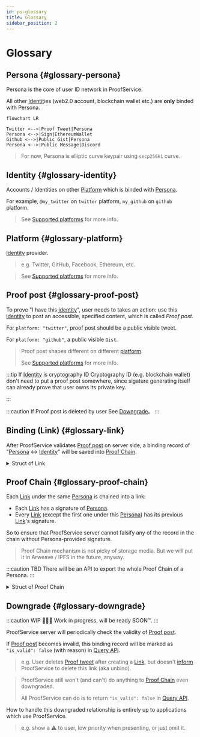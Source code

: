 ```yaml
---
id: ps-glossary
title: Glossary
sidebar_position: 2
---
```


# Glossary

## Persona {#glossary-persona}

Persona is the core of user ID network in ProofService.

All other [Identit](#glossary-identity)ies (web2.0 account, blockchain wallet etc.) are **only**
binded with Persona.

```mermaid
flowchart LR

Twitter <-->|Proof Tweet|Persona
Persona <-->|Sign|EthereumWallet
Github <-->|Public Gist|Persona
Persona <-->|Public Message|Discord
```

> For now, Persona is elliptic curve keypair using `secp256k1` curve.

## Identity {#glossary-identity}

Accounts / Identities on other [Platform](#glossary-platform) which is
binded with [Persona](#glossary-persona).

For example, `@my_twitter` on `twitter` platform, `my_github` on `github` platform.

> See [Supported platforms](ps-platforms-supported) for more info.

## Platform {#glossary-platform}

[Identity](#glossary-identity) provider.

> e.g. Twitter, GitHub, Facebook, Ethereum, etc.

> See [Supported platforms](ps-platforms-supported) for more info.

## Proof post {#glossary-proof-post}

To prove "I have this [identity](#glossary-identity)", user needs to
takes an action: use this [identity](#glossary-identity) to post an
accessible, specified content, which is called *Proof post*.

For `platform: "twitter"`, proof post should be a public visible tweet.

For `platform: "github"`, a public visible `Gist`.

> Proof post shapes different on different [platform](#glossary-platform).
>
> See [Supported platforms](ps-platforms-supported) for more info.

:::tip If [Identity](#glossary-identity) is cryptography ID
Cryptography ID (e.g. blockchain wallet) don't need to put a proof
post somewhere, since sigature generating itself can already prove
that user owns its private key.

:::

:::caution If Proof post is deleted by user
See [Downgrade](#glossary-downgrade)。
:::

## Binding (Link) {#glossary-link}

After ProofService validates [Proof post](#glossary-proof-post) on
server side, a binding record of "[Persona](#glossary-persona) <->
[Identity](#glossary-identity)" will be saved into [Proof
Chain](#glossary-proof-chain).

<details>
<summary>Struct of Link</summary>

:::caution Note

Code below is only a reference of Link, not specific
implementation in ProofService or API structure.

:::

```typescript title="link.d.ts"
// assert(signature.match(/0x[a-f0-9]{144}/))
// Sample:
// 0x3046022100881328457aa312135c37e1ddf8a129717274ce3f389c176936f5cb44edf04fc4022100be183139154d108ce2e5d6ba16678b0dbeb3b7d70caac2b00b2dad8f81e87790
type Signature = string;

// All available chain modification actions
enum Action {
    Create = "create",
    Delete = "delete",
}

// All supported platforms,
enum Platform {
    Twitter = "twitter",
    Keybase = "keybase",
}

// Each link in the proof chain
interface Link {
    // If this is genesis link, leave it null; else, it equals
    // previous link's signature. Worked as a pointer.
    prev: Signature | null;
    action: Action;
    platform: Platform;
    identity: string;
    // if method === Method.Add, then it must be a string; else, left null
    proof_location: string | null;
    // UNIX timestamp (unit: second)
    created_at: number;
    // An UUID of this link, works as a global identifier.
    uuid: string;
    // Signature of this link made by persona.
    signature: Signature;
}
```

</details>

## Proof Chain {#glossary-proof-chain}

Each [Link](#glossary-link) under the same [Persona](#glossary-persona) is chained into a link:

- Each [Link](#glossary-link) has a signature of
  [Persona](#glossary-persona).
- Every [Link](#glossary-link) (except the first one under this
  [Persona](#glossary-persona)) has its previous
  [Link](#glossary-link)'s signature.

So to ensure that ProofService server cannot falsify any of the record
in the chain without Persona-provided signature.

> Proof Chain mechanism is not picky of storage media. But we will put
> it in Arweave / IPFS in the future, anyway.

:::caution TBD
There will be an API to export the whole Proof Chain of a Persona.
:::

<details>
<summary>Struct of Proof Chain</summary>

:::caution Note

Code below is only a reference of Proof Chain, not specific
implementation in ProofService or API structure.

:::

```typescript title="chain.d.ts"
const VERSION = "1";

// assert(public_key.match(/^0x[a-f0-9]{130}$/))
// Sample:
// 0x0428b73a2b67a88a47edb15bed5c73a199e24287bb12997c54239e9e6815e24a3032a502d58afe3f36a54f2f7606022907f358d0dd58939cffa0a845c5043ce038
type PublicKey = string;

interface Chain {
    version: VERSION;
    persona: {
        public_key: PublicKey,
        curve: "secp256k1",
    };
    // See definition of `Link` above.
    links: Link[];
}
```

</details>


## Downgrade {#glossary-downgrade}

:::caution WIP
👷‍♀️👷 Work in progress, will be ready SOON™️.
:::

ProofService server will periodically check the validity of [Proof post](#glossary-proof-post).

If [Proof post](#glossary-proof-post) becomes invalid, this binding
record will be marked as `"is_valid": false` (with reason) in
[Query API](api#proof-query).

> e.g. User deletes [Proof tweet](#glossary-proof-post) after creating
> a [Link](#glossary-link), but doesn't [inform](api#proof-add)
> ProofService to delete this link (aka unbind).

> ProofService still won't (and can't) do anything to [Proof
> Chain](#glossary-proof-chain) even downgraded.
>
> All ProofService can do is to return `"is_valid": false` in [Query
> API](api#proof-query).

How to handle this downgraded relationship is entirely up to applications which use ProofService.

> e.g. show a ⚠️ to user, low priority when presenting, or just omit it.

